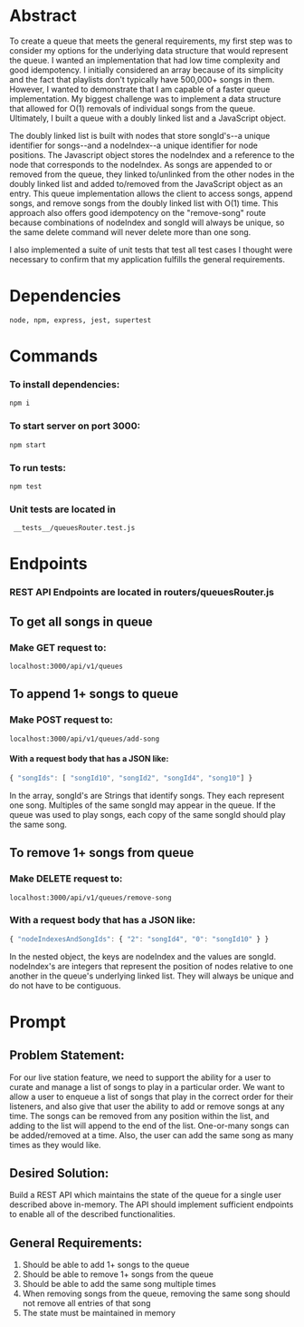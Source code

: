 # Abstract

To create a queue that meets the general requirements, my first step was to consider my options for the underlying data structure that would represent the queue. I wanted an implementation that had low time complexity and good idempotency. I initially considered an array because of its simplicity and the fact that playlists don't typically have 500,000+ songs in them. However, I wanted to demonstrate that I am capable of a faster queue implementation. My biggest challenge was to implement a data structure that allowed for O(1) removals of individual songs from the queue. Ultimately, I built a queue with a doubly linked list and a JavaScript object.

The doubly linked list is built with nodes that store songId's--a unique identifier for songs--and a nodeIndex--a unique identifier for node positions. The Javascript object stores the nodeIndex and a reference to the node that corresponds to the nodeIndex. As songs are appended to or removed from the queue, they linked to/unlinked from the other nodes in the doubly linked list and added to/removed from the JavaScript object as an entry. This queue implementation allows the client to access songs, append songs, and remove songs from the doubly linked list with O(1) time. This approach also offers good idempotency on the "remove-song" route because combinations of nodeIndex and songId will always be unique, so the same delete command will never delete more than one song.

I also implemented a suite of unit tests that test all test cases I thought were necessary to confirm that my application fulfills the general requirements.

# Dependencies
``
node, npm, express, jest, supertest
``

# Commands
### To install dependencies:
```
npm i
```

### To start server on port 3000:
```
npm start
```

### To run tests:
```
npm test
```
### Unit tests are located in
```
 __tests__/queuesRouter.test.js
```

# Endpoints
### REST API Endpoints are located in routers/queuesRouter.js

## To get all songs in queue
### Make GET request to:
```
localhost:3000/api/v1/queues
```

## To append 1+ songs to queue
### Make POST request to:
```
localhost:3000/api/v1/queues/add-song
```
#### With a request body that has a JSON like:
```js
{ "songIds": [ "songId10", "songId2", "songId4", "song10"] }
```
In the array, songId's are Strings that identify songs. They each represent one song. Multiples of the same songId may appear in the queue. If the queue was used to play songs, each copy of the same songId should play the same song.

## To remove 1+ songs from queue
### Make DELETE request to:
```
localhost:3000/api/v1/queues/remove-song
```
### With a request body that has a JSON like:
```js
{ "nodeIndexesAndSongIds": { "2": "songId4", "0": "songId10" } }
```
In the nested object, the keys are nodeIndex and the values are songId. nodeIndex's are integers that represent the position of nodes relative to one another in the queue's underlying linked list. They will always be unique and do not have to be contiguous.

# Prompt

## Problem Statement:
For our live station feature, we need to support the ability for a user to curate and manage a list
of songs to play in a particular order. We want to allow a user to enqueue a list of songs that
play in the correct order for their listeners, and also give that user the ability to add or remove
songs at any time. The songs can be removed from any position within the list, and adding to
the list will append to the end of the list. One-or-many songs can be added/removed at a time.
Also, the user can add the same song as many times as they would like.

## Desired Solution:
Build a REST API which maintains the state of the queue for a single user described above
in-memory. The API should implement sufficient endpoints to enable all of the described
functionalities.

## General Requirements:
1. Should be able to add 1+ songs to the queue
2. Should be able to remove 1+ songs from the queue
3. Should be able to add the same song multiple times
4. When removing songs from the queue, removing the same song should not
remove all entries of that song
5. The state must be maintained in memory